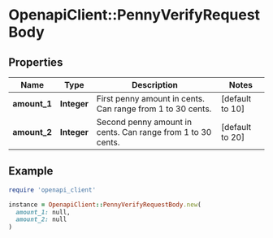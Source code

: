 # OpenapiClient::PennyVerifyRequestBody

## Properties

| Name | Type | Description | Notes |
| ---- | ---- | ----------- | ----- |
| **amount_1** | **Integer** | First penny amount in cents. Can range from 1 to 30 cents. | [default to 10] |
| **amount_2** | **Integer** | Second penny amount in cents. Can range from 1 to 30 cents. | [default to 20] |

## Example

```ruby
require 'openapi_client'

instance = OpenapiClient::PennyVerifyRequestBody.new(
  amount_1: null,
  amount_2: null
)
```

